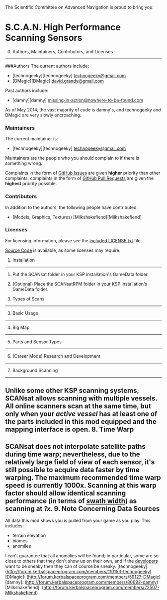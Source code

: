 The Scientific Committee on Advanced Navigation is proud to bring you:

S.C.A.N. High Performance Scanning Sensors
==========================================

0. Authors, Maintainers, Contributors, and Licenses
-------------------------------------------------------------------------------

###Authors
The current authors include:
  + [technogeeky][technogeeky] <technogeeky@gmail.com>
  + [DMagic][DMagic] <david.grandy@gmail.com>

Past authors include:
  + [damny][damny] <missing-in-action@nowhere-to-be-found.com>

As of May 2014, the vast majority of code is damny's, and technogeeky and DMagic are very slowly encroaching.

### Maintainers
The current maintainer is:
  + [technogeeky][technogeeky] <technogeeky@gmail.com>

Maintainers are the people who you should complain to if there is something wrong.

Complaints in the form of [GitHub Issues][SCANsat:issues] are given **higher** priority than other complaints;
complaints in the form of [GitHub Pull Requests][SCANsat:pulls] are given the **highest** priority possible.


### Contributors

In addition to the authors, the following people have contributed:
  + (Models, Graphics, Textures) [Milkshakefiend][Milkshakefiend]

### Licenses

For licensing information, please see the [included LICENSE.txt][SCANsat:licenses] file.

[Source Code][SCANsat:source] is available, as some licenses may require.


1. Installation
-------------------------------------------------------------------------------

  1. Put the SCANsat folder in your KSP installation's GameData folder.
  2. (Optional) Place the SCANsatRPM folder in your KSP installation's GameData folder.

2. Types of Scans
-------------------------------------------------------------------------------
3. Basic Usage
-------------------------------------------------------------------------------
4. Big Map
-------------------------------------------------------------------------------
5. Parts and Sensor Types
-------------------------------------------------------------------------------
6. (Career Mode) Research and Development
-------------------------------------------------------------------------------
7. Background Scanning
-------------------------------------------------------------------------------
Unlike some other KSP scanning systems, SCANsat allows scanning with multiple
vessels.  All online scanners scan at the same time, but only when your *active vessel* has
**at least one** of the parts included in this mod equipped and the mapping interface is open. 
8. Time Warp
-------------------------------------------------------------------------------
SCANsat does not interpolate satellite paths during time warp; nevertheless, due to the relatively large field of view
of each sensor, it's still possible to acquire data faster by time warping. The maximum recommended time warp speed
is currently **1000x**. Scanning at this warp factor should allow identical scanning performance 
(in terms of [swath width](http://en.wikipedia.org/wiki/Swath_width)) as scanning at *1x*.
9. Note Concerning Data Sources
-------------------------------------------------------------------------------

All data this mod shows you is pulled from your game as you play. This
includes:
  * terrain elevation
  * biomes
  * anomiles

I can't guarantee that all anomalies will be found; in particular, some are so close
to others that they don't show up on their own, and if the [developers][KSP:developers] want to be
sneaky then they can of course be sneaky.
[technogeeky]: (http://forum.kerbalspaceprogram.com/members/110153-technogeeky)
[DMagic]: (http://forum.kerbalspaceprogram.com/members/59127-DMagic)
[damny]: (http://forum.kerbalspaceprogram.com/members/80692-damny)
[Milkshakefiend]: (http://forum.kerbalspaceprogram.com/members/72507-Milkshakefiend)

[SCANsat:issues]: (https://github.com/technogeeky/SCANsat/issues)
[SCANsat:pulls]: (https://github.com/technogeeky/SCANsat/pulls)
[SCANsat:source]: (https://github.com/technogeeky/SCANsat)
[SCANsat:licenses]: (https://github.com/technogeeky/SCANsat/blob/master/LICENSE.txt)

[KSP:developers]:(https://kerbalspaceprogram.com/index.php)

